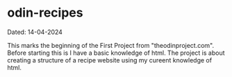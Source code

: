 # odin-recipes
Dated: 14-04-2024

This marks the beginning of the First Project from "theodinproject.com".
Before starting this is I have a basic knowledge of html. The project is about creating a structure of a recipe website using my cureent knowledge of html.
